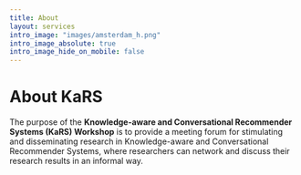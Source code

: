 ```yaml
---
title: About
layout: services
intro_image: "images/amsterdam_h.png"
intro_image_absolute: true
intro_image_hide_on_mobile: false
---
```


# About KaRS

The purpose of the **Knowledge-aware and Conversational Recommender Systems (KaRS) Workshop** is to provide a meeting forum for stimulating and disseminating research in Knowledge-aware and Conversational Recommender Systems, where researchers can network and discuss their research results in an informal way.
